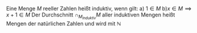 Eine Menge $M$ reeller Zahlen heißt induktiv, wenn gilt:
a) $1\in M$
b)$x \in M\implies x+1\in M$
Der Durchschnitt $\cap_{M_{induktiv}}M$ aller induktiven Mengen heißt Mengen der natürlichen Zahlen und wird mit $\mathbb{N}$ 